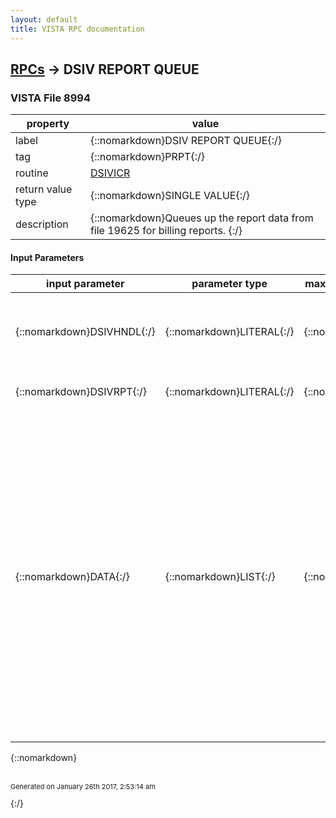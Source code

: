 ```yaml
---
layout: default
title: VISTA RPC documentation
---
```




## [RPCs](TableOfContent.md) &#8594; DSIV REPORT QUEUE 



### VISTA File 8994 


 property | value 
--- | --- 
 label | {::nomarkdown}DSIV REPORT QUEUE{:/}
 tag | {::nomarkdown}PRPT{:/}
 routine | [DSIVICR](http://code.osehra.org/dox/Routine_DSIVICR_source.html)
 return value type | {::nomarkdown}SINGLE VALUE{:/}
 description | {::nomarkdown}Queues up the report data from file 19625 for billing reports.  {:/}

#### Input Parameters

| input parameter | parameter type | maximum data length | required | description | 
| --- | --- | --- | --- | --- | 
| {::nomarkdown}DSIVHNDL{:/} | {::nomarkdown}LITERAL{:/} | {::nomarkdown}50{:/} | {::nomarkdown}true{:/} | {::nomarkdown}Contains the handle to \find\ the report in the ^XTMP global after it has been queued and run by Taskman.{:/} | 
| {::nomarkdown}DSIVRPT{:/} | {::nomarkdown}LITERAL{:/} | {::nomarkdown}30{:/} | {::nomarkdown}true{:/} | {::nomarkdown}Contains the ICB report the user has requested.{:/} | 
| {::nomarkdown}DATA{:/} | {::nomarkdown}LIST{:/} | {::nomarkdown}250{:/} | {::nomarkdown}true{:/} | {::nomarkdown}Contains the parameters to search for data:   DATA(\SDT\)=fileman start dt   DATA(\EDT\)=fileman end dt   DATA(\INDEX\)=index to use   \C\ or \D\ or \E\ or \F\ or \H\   DATA(\FIELDS\)=fields to return  \.01;.02;.03;.03I\ Note that \NUMS\ and \MORE\ are not used.  \NUMS\ will be used when polling and retrieving results. FIELDS are DD fields separated by semi-colons only (no colon \ranged\  fields), FIELDS may be suffixed with \I\ for internal data vs default of  external data format.  Data is returned in FIELDS order.{:/} | 

{::nomarkdown} <br/><br/><p style="font-size: 11px">Generated on January 26th 2017, 2:53:14 am</p>{:/}